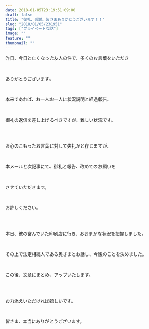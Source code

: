 ```yaml
---
date: 2018-01-05T23:19:51+09:00
draft: false
title: "御礼、感謝。皆さまありがとうございます！！"
slug: "2018/01/05/231951"
tags: ["プライベートな話"]
image: ""
feature: ""
thumbnail: ""
---
```

<p>昨日、今日と亡くなった友人の件で、多くのお言葉をいただき</p><p> </p><p>ありがとうございます。</p><p> </p><p>本来であれば、お一人お一人に状況説明と経過報告、</p><p> </p><p>御礼の返信を差し上げるべきですが、難しい状況です。</p><p> </p><p><br/>お心のこもったお言葉に対して失礼かと存じますが、</p><p> </p><p>本メールと次記事にて、御礼と報告、改めてのお願いを</p><p> </p><p>させていただきます。</p><p> </p><p>お許しください。</p><p> </p><p><br/>本日、彼の営んでいた印刷店に行き、おおまかな状況を把握しました。</p><p> </p><p>その上で法定相続人である奥さまとお話し、今後のことを決めました。</p><p> </p><p>この後、文章にまとめ、アップいたします。</p><p> </p><p><br/>お力添えいただければ嬉しいです。</p><p> </p><p>皆さま、本当にありがとうございます。</p><p> </p>

